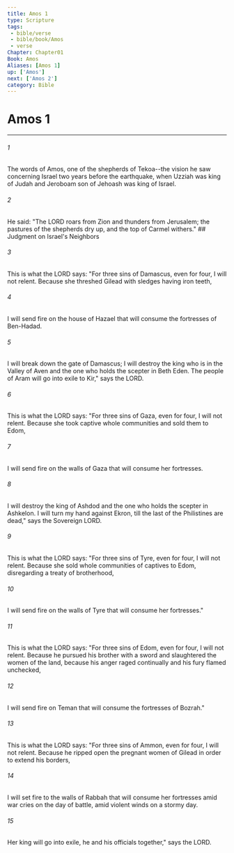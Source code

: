 ```yaml
---
title: Amos 1
type: Scripture
tags:
 - bible/verse
 - bible/book/Amos
 - verse
Chapter: Chapter01
Book: Amos
Aliases: [Amos 1]
up: ['Amos']
next: ['Amos 2']
category: Bible
---
```

# Amos 1

***


###### 1 
The words of Amos, one of the shepherds of Tekoa--the vision he saw concerning Israel two years before the earthquake, when Uzziah was king of Judah and Jeroboam son of Jehoash was king of Israel. 

###### 2 
He said: "The LORD roars from Zion and thunders from Jerusalem; the pastures of the shepherds dry up, and the top of Carmel withers." ## Judgment on Israel's Neighbors 

###### 3 
This is what the LORD says: "For three sins of Damascus, even for four, I will not relent. Because she threshed Gilead with sledges having iron teeth, 

###### 4 
I will send fire on the house of Hazael that will consume the fortresses of Ben-Hadad. 

###### 5 
I will break down the gate of Damascus; I will destroy the king who is in the Valley of Aven and the one who holds the scepter in Beth Eden. The people of Aram will go into exile to Kir," says the LORD. 

###### 6 
This is what the LORD says: "For three sins of Gaza, even for four, I will not relent. Because she took captive whole communities and sold them to Edom, 

###### 7 
I will send fire on the walls of Gaza that will consume her fortresses. 

###### 8 
I will destroy the king of Ashdod and the one who holds the scepter in Ashkelon. I will turn my hand against Ekron, till the last of the Philistines are dead," says the Sovereign LORD. 

###### 9 
This is what the LORD says: "For three sins of Tyre, even for four, I will not relent. Because she sold whole communities of captives to Edom, disregarding a treaty of brotherhood, 

###### 10 
I will send fire on the walls of Tyre that will consume her fortresses." 

###### 11 
This is what the LORD says: "For three sins of Edom, even for four, I will not relent. Because he pursued his brother with a sword and slaughtered the women of the land, because his anger raged continually and his fury flamed unchecked, 

###### 12 
I will send fire on Teman that will consume the fortresses of Bozrah." 

###### 13 
This is what the LORD says: "For three sins of Ammon, even for four, I will not relent. Because he ripped open the pregnant women of Gilead in order to extend his borders, 

###### 14 
I will set fire to the walls of Rabbah that will consume her fortresses amid war cries on the day of battle, amid violent winds on a stormy day. 

###### 15 
Her king will go into exile, he and his officials together," says the LORD. 
